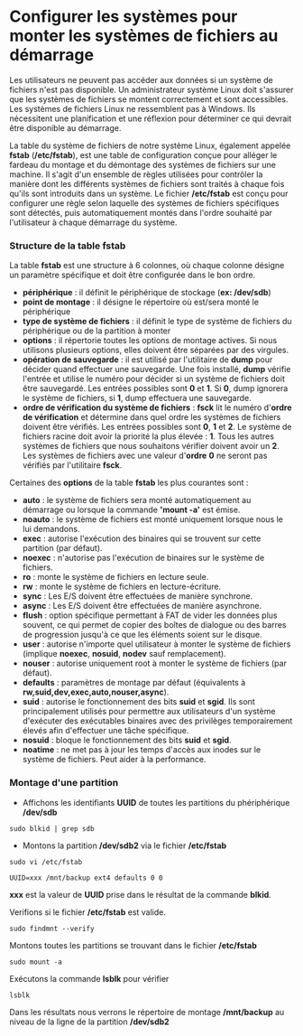 # Configurer les systèmes pour monter les systèmes de fichiers au démarrage

Les utilisateurs ne peuvent pas accéder aux données si un système de fichiers n'est pas disponible. Un administrateur système Linux doit s'assurer que les systèmes de fichiers se montent correctement et sont accessibles. Les systèmes de fichiers Linux ne ressemblent pas à Windows. Ils nécessitent une planification et une réflexion pour déterminer ce qui devrait être disponible au démarrage.

La table du système de fichiers de notre système Linux, également appelée **fstab** (**/etc/fstab**), est une table de configuration conçue pour alléger le fardeau du montage et du démontage des systèmes de fichiers sur une machine. Il s'agit d'un ensemble de règles utilisées pour contrôler la manière dont les différents systèmes de fichiers sont traités à chaque fois qu'ils sont introduits dans un système. Le fichier **/etc/fstab** est conçu pour configurer une règle selon laquelle des systèmes de fichiers spécifiques sont détectés, puis automatiquement montés dans l'ordre souhaité par l'utilisateur à chaque démarrage du système.

### Structure de la table fstab

La table **fstab** est une structure à 6 colonnes, où chaque colonne désigne un paramètre spécifique et doit être configurée dans le bon ordre.

- **périphérique** : il définit le périphérique de stockage (**ex: /dev/sdb**)
- **point de montage** : il désigne le répertoire où est/sera monté le périphérique
- **type de système de fichiers** : il définit le type de système de fichiers du périphérique ou de la partition à monter
- **options** : il répertorie toutes les options de montage actives. Si nous utilisons plusieurs options, elles doivent être séparées par des virgules.
- **opération de sauvegarde** : il est utilisé par l'utilitaire de **dump** pour décider quand effectuer une sauvegarde. Une fois installé, **dump** vérifie l'entrée et utilise le numéro pour décider si un système de fichiers doit être sauvegardé. Les entrées possibles sont **0** et **1**. Si **0**, dump ignorera le système de fichiers, si **1**, dump effectuera une sauvegarde.
- **ordre de vérification du système de fichiers** : **fsck** lit le numéro d'**ordre de vérification** et détermine dans quel ordre les systèmes de fichiers doivent être vérifiés. Les entrées possibles sont **0**, **1** et **2**. Le système de fichiers racine doit avoir la priorité la plus élevée : **1**. Tous les autres systèmes de fichiers que nous souhaitons vérifier doivent avoir un **2**. Les systèmes de fichiers avec une valeur d'**ordre** **0** ne seront pas vérifiés par l'utilitaire **fsck**.

Certaines des **options** de la table **fstab** les plus courantes sont :

- **auto** : le système de fichiers sera monté automatiquement au démarrage ou lorsque la commande **'mount -a'** est émise.
- **noauto** : le système de fichiers est monté uniquement lorsque nous le lui demandons.
- **exec** : autorise l'exécution des binaires qui se trouvent sur cette partition (par défaut).
- **noexec** : n'autorise pas l'exécution de binaires sur le système de fichiers.
- **ro** : monte le système de fichiers en lecture seule.
- **rw** : monte le système de fichiers en lecture-écriture.
- **sync** : Les E/S doivent être effectuées de manière synchrone.
- **async** : Les E/S doivent être effectuées de manière asynchrone.
- **flush** : option spécifique permettant à FAT de vider les données plus souvent, ce qui permet de copier des boîtes de dialogue ou des barres de progression jusqu'à ce que les éléments soient sur le disque.
- **user** : autorise n'importe quel utilisateur à monter le système de fichiers (implique **noexec**, **nosuid**, **nodev** sauf remplacement).
- **nouser** : autorise uniquement root à monter le système de fichiers (par défaut).
- **defaults** : paramètres de montage par défaut (équivalents à **rw,suid,dev,exec,auto,nouser,async**).
- **suid** : autorise le fonctionnement des bits **suid** et **sgid**. Ils sont principalement utilisés pour permettre aux utilisateurs d'un système d'exécuter des exécutables binaires avec des privilèges temporairement élevés afin d'effectuer une tâche spécifique.
- **nosuid** : bloque le fonctionnement des bits **suid** et **sgid**.
- **noatime** : ne met pas à jour les temps d'accès aux inodes sur le système de fichiers. Peut aider à la performance.

### Montage d'une partition

- Affichons les identifiants **UUID** de toutes les partitions du phériphérique **/dev/sdb**

```
sudo blkid | grep sdb
```

- Montons la partition **/dev/sdb2** via le fichier **/etc/fstab**

```
sudo vi /etc/fstab
```

```
UUID=xxx /mnt/backup ext4 defaults 0 0
```

**xxx** est la valeur de **UUID** prise dans le résultat de la commande **blkid**.

Verifions si le fichier **/etc/fstab** est valide.

```
sudo findmnt --verify
```

Montons toutes les partitions se trouvant dans le fichier **/etc/fstab**

```
sudo mount -a
```

Exécutons la commande **lsblk** pour vérifier

```
lsblk
```

Dans les résultats nous verrons le répertoire de montage **/mnt/backup** au niveau de la ligne de la partition **/dev/sdb2**